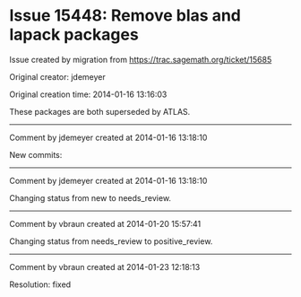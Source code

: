 # Issue 15448: Remove blas and lapack packages

Issue created by migration from https://trac.sagemath.org/ticket/15685

Original creator: jdemeyer

Original creation time: 2014-01-16 13:16:03

These packages are both superseded by ATLAS.


---

Comment by jdemeyer created at 2014-01-16 13:18:10

New commits:


---

Comment by jdemeyer created at 2014-01-16 13:18:10

Changing status from new to needs_review.


---

Comment by vbraun created at 2014-01-20 15:57:41

Changing status from needs_review to positive_review.


---

Comment by vbraun created at 2014-01-23 12:18:13

Resolution: fixed
